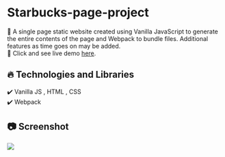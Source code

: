 # Starbucks-page-project

🔸 A single page static website created using Vanilla JavaScript to generate the entire contents of the page and Webpack to bundle files. Additional features as time goes on may be added. <br>
🔸 Click and see live demo [here](https://starbucks-restaurant-page-project-wcp8.vercel.app/).

## 🔥 Technologies and Libraries <br>

✔️ Vanilla JS , HTML , CSS <br>
✔️ Webpack <br>

## 📷 Screenshot <br>

<img src="https://media.giphy.com/media/5QkJ1kN09c80eA1x4K/giphy.gif">
